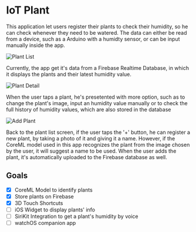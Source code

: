 # IoT Plant

This application let users register their plants to check their humidity, so he can check whenever they need to be watered. The data can either be read from a device, such as a Arduino with a humidty sensor, or can be input manually inside the app.

![Plant List](https://d3r69eeiwn2k86.cloudfront.net/items/403a1B3s0L0S3p2k3S1P/plant1.png)

Currently, the app get it's data from a Firebase Realtime Database, in which it displays the plants and their latest humidity value. 

![Plant Detail](https://d3r69eeiwn2k86.cloudfront.net/items/0g070U1O2c2w0f1x310d/plant2.png)

When the user taps a plant, he's presetented with more option, such as to change the plant's image, input an humidity value manually or to check the full history of humidity values, which are also stored in the database

![Add Plant](https://d3r69eeiwn2k86.cloudfront.net/items/2B3b3U313k192T0R1u35/plant3.png)

Back to the plant list screen, if the user taps the '+' button, he can register a new plant, by taking a photo of it and giving it a name. However, if the CoreML model used in this app recognizes the plant from the image chosen by the user, it will suggest a name to be used. When the user adds the plant, it's automatically uploaded to the Firebase database as well.

## Goals

- [x] CoreML Model to identify plants
- [x] Store plants on Firebase
- [x] 3D Touch Shortcuts
- [ ] iOS Widget to display plants' info
- [ ] SiriKit Integration to get a plant's humidity by voice
- [ ] watchOS companion app
